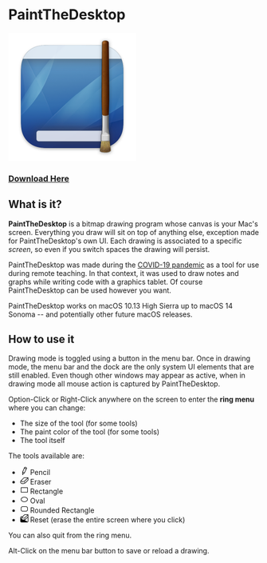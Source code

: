 # PaintTheDesktop

<img src="PaintTheDesktop/Assets.xcassets/AppIcon.appiconset/AppIcon_3_512.png" width=256>

### **[Download Here](https://github.com/shysaur/PaintTheDesktop/releases)**

## What is it?

**PaintTheDesktop** is a bitmap drawing program whose canvas is your Mac's screen.
Everything you draw will sit on top of anything else, exception made for PaintTheDesktop's own UI.
Each drawing is associated to a specific *screen*, so even if you switch spaces
the drawing will persist.

PaintTheDesktop was made during the [COVID-19 pandemic](https://en.wikipedia.org/wiki/COVID-19_pandemic)
as a tool for use during remote teaching. In that context, it was used to draw notes 
and graphs while writing code with a graphics tablet. Of course PaintTheDesktop can be used
however you want.

PaintTheDesktop works on macOS 10.13 High Sierra up to macOS 14 Sonoma -- and potentially
other future macOS releases.

## How to use it

Drawing mode is toggled using a button in the menu bar. Once in drawing
mode, the menu bar and the dock are the only system UI elements that are still
enabled. Even though other windows may appear as active, when in drawing mode
all mouse action is captured by PaintTheDesktop.

Option-Click or Right-Click anywhere on the screen to enter the **ring menu** where you can
change:

 - The size of the tool (for some tools)
 - The paint color of the tool (for some tools)
 - The tool itself
 
The tools available are:

 - <img src="PaintTheDesktop/Assets.xcassets/PTDToolIconPencil.imageset/PTDToolIconPencil@2x-1.png" width=16> Pencil
 - <img src="PaintTheDesktop/Assets.xcassets/PTDToolIconEraser.imageset/PTDToolIconEraser@2x-1.png" width=16> Eraser
 - <img src="PaintTheDesktop/Assets.xcassets/PTDToolIconRectangle.imageset/PTDToolIconRectangle@2x-1.png" width=16> Rectangle
 - <img src="PaintTheDesktop/Assets.xcassets/PTDToolIconOval.imageset/PTDToolIconOval@2x-1.png" width=16> Oval
 - <img src="PaintTheDesktop/Assets.xcassets/PTDToolIconRoundRect.imageset/PTDToolIconRoundRect@2x-1.png" width=16> Rounded Rectangle
 - <img src="PaintTheDesktop/Assets.xcassets/PTDToolIconReset.imageset/PTDToolIconReset@2x-1.png" width=16> Reset (erase the entire screen where you click)
 
You can also quit from the ring menu.
 
Alt-Click on the menu bar button to save or reload a drawing.
